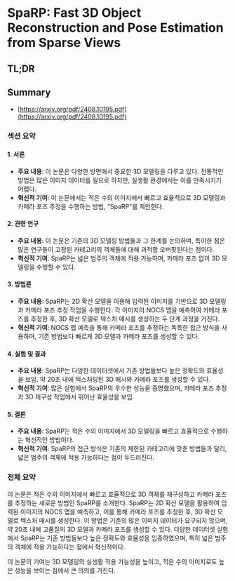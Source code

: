 # SpaRP: Fast 3D Object Reconstruction and Pose Estimation from Sparse Views
## TL;DR
## Summary
- [https://arxiv.org/pdf/2408.10195.pdf](https://arxiv.org/pdf/2408.10195.pdf)

### 섹션 요약

#### 1. 서론
- **주요 내용**: 이 논문은 다양한 방면에서 중요한 3D 모델링을 다루고 있다. 전통적인 방법은 많은 이미지 데이터를 필요로 하지만, 실생활 환경에서는 이를 만족시키기 어렵다.
- **혁신적 기여**: 이 논문에서는 적은 수의 이미지에서 빠르고 효율적으로 3D 모델링과 카메라 포즈 추정을 수행하는 방법, "SpaRP"를 제안한다.

#### 2. 관련 연구
- **주요 내용**: 이 논문은 기존의 3D 모델링 방법들과 그 한계를 논의하며, 특이한 점은 많은 연구들이 고정된 카테고리의 객체들에 대해 과적합 오버핏된다는 점이다.
- **혁신적 기여**: SpaRP는 넓은 범주의 객체에 적용 가능하며, 카메라 포즈 없이 3D 모델링을 수행할 수 있다.

#### 3. 방법론
- **주요 내용**: SpaRP는 2D 확산 모델을 이용해 입력된 이미지를 기반으로 3D 모델링과 카메라 포즈 추정 작업을 수행한다. 각 이미지의 NOCS 맵을 예측하여 카메라 포즈를 추정한 후, 3D 확산 모델로 텍스처 매시를 생성하는 두 단계 과정을 거친다.
- **혁신적 기여**: NOCS 맵 예측을 통해 카메라 포즈를 추정하는 독특한 접근 방식을 사용하며, 기존 방법보다 빠르게 3D 모델과 카메라 포즈를 생성할 수 있다.

#### 4. 실험 및 결과
- **주요 내용**: SpaRP는 다양한 데이터셋에서 기존 방법들보다 높은 정확도와 효율성을 보임. 약 20초 내에 텍스처링된 3D 매시와 카메라 포즈를 생성할 수 있다.
- **혁신적 기여**: 많은 실험에서 SpaRP의 우수한 성능을 증명했으며, 카메라 포즈 추정과 3D 재구성 작업에서 뛰어난 효율성을 보임.

#### 5. 결론
- **주요 내용**: SpaRP는 적은 수의 이미지에서 3D 모델링을 빠르고 효율적으로 수행하는 혁신적인 방법이다.
- **혁신적 기여**: SpaRP의 접근 방식은 기존의 제한된 카테고리에 맞춘 방법들과 달리, 넓은 범주의 객체에 적용 가능하다는 점이 두드러진다.

### 전체 요약

이 논문은 적은 수의 이미지에서 빠르고 효율적으로 3D 객체를 재구성하고 카메라 포즈를 추정하는 새로운 방법인 SpaRP를 소개한다. SpaRP는 2D 확산 모델을 활용하여 입력된 이미지의 NOCS 맵을 예측하고, 이를 통해 카메라 포즈를 추정한 후, 3D 확산 모델로 텍스처 매시를 생성한다. 이 방법은 기존의 많은 이미지 데이터가 요구되지 않으며, 약 20초 내에 고품질의 3D 모델과 카메라 포즈를 생성할 수 있다. 다양한 데이터셋 실험에서 SpaRP는 기존 방법들보다 높은 정확도와 효율성을 입증하였으며, 특히 넓은 범주의 객체에 적용 가능하다는 점에서 혁신적이다.

이 논문의 기여는 3D 모델링의 실생활 적용 가능성을 높이고, 적은 수의 이미지로도 높은 성능을 보이는 점에서 큰 의의를 가진다.